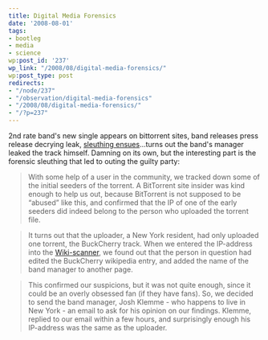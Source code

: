 ```yaml
---
title: Digital Media Forensics
date: '2008-08-01'
tags:
- bootleg
- media
- science
wp:post_id: '237'
wp_link: "/2008/08/digital-media-forensics/"
wp:post_type: post
redirects:
- "/node/237"
- "/observation/digital-media-forensics"
- "/2008/08/digital-media-forensics/"
- "/?p=237"
---
```


2nd rate band's new single appears on bittorrent sites, band releases press release decrying leak, [sleuthing ensues](http://torrentfreak.com/band-leaks-track-to-bittorrent-blames-pirates-080731/)...turns out the band's manager leaked the track himself. Damning on its own, but the interesting part is the forensic sleuthing that led to outing the guilty party:

>

> With some help of a user in the community, we tracked down some of the initial seeders of the torrent. A BitTorrent site insider was kind enough to help us out, because BitTorrent is not supposed to be “abused” like this, and confirmed that the IP of one of the early seeders did indeed belong to the person who uploaded the torrent file.

> It turns out that the uploader, a New York resident, had only uploaded one torrent, the BuckCherry track. When we entered the IP-address into the [Wiki-scanner](http://wikiscanner.virgil.gr/), we found out that the person in question had edited the BuckCherry wikipedia entry, and added the name of the band manager to another page.

> This confirmed our suspicions, but it was not quite enough, since it could be an overly obsessed fan (if they have fans). So, we decided to send the band manager, Josh Klemme - who happens to live in New York - an email to ask for his opinion on our findings. Klemme, replied to our email within a few hours, and surprisingly enough his IP-address was the same as the uploader.

